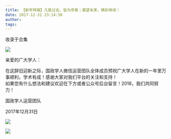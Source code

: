 ```yaml
---
title: 【新年特辑】凡是过去，皆为序章；展望未来，精彩继续！
date: 2017-12-31 23:14:58
author: 
tags: 
---
```



收录于合集

![](/images/3878/2.gif)

  

  

亲爱的广大学人：

在这辞旧迎新之际，国政学人微信运营团队全体成员预祝广大学人在新的一年里万事顺利，学术有成！感谢大家对我们平台的关注和支持！  
如果您有什么想法和建议欢迎在下方或者公众号后台留言！2018，我们共同努力！

国政学人运营团队

2017年12月31日

![](/images/3878/3.png)

<img src='/images/3878/4.gif' width='auto' />

